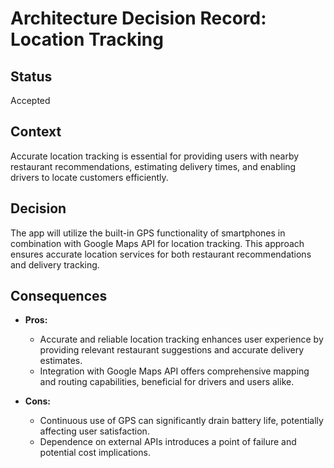 # Architecture Decision Record: Location Tracking

## Status

Accepted

## Context

Accurate location tracking is essential for providing users with nearby restaurant recommendations, estimating delivery times, and enabling drivers to locate customers efficiently.

## Decision

The app will utilize the built-in GPS functionality of smartphones in combination with Google Maps API for location tracking. This approach ensures accurate location services for both restaurant recommendations and delivery tracking.

## Consequences

- **Pros:**
  - Accurate and reliable location tracking enhances user experience by providing relevant restaurant suggestions and accurate delivery estimates.
  - Integration with Google Maps API offers comprehensive mapping and routing capabilities, beneficial for drivers and users alike.
  
- **Cons:**
  - Continuous use of GPS can significantly drain battery life, potentially affecting user satisfaction.
  - Dependence on external APIs introduces a point of failure and potential cost implications.
